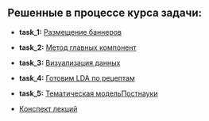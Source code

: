 ## Решенные в процессе курса задачи:

- **task_1:** [Размещение баннеров](https://github.com/AlexG888/Specialization_from_MIPT_and_Yandex/blob/master/course_3/task_1.ipynb)

- **task_2:** [Метод главных компонент](https://github.com/AlexG888/Specialization_from_MIPT_and_Yandex/blob/master/course_3/task_2.ipynb)

- **task_3:** [Визуализация данных](https://github.com/AlexG888/Specialization_from_MIPT_and_Yandex/blob/master/course_3/task_3.ipynb)

- **task_4:** [Готовим LDA по рецептам](https://github.com/AlexG888/Specialization_from_MIPT_and_Yandex/blob/master/course_3/task_4.ipynb)

- **task_5:** [Тематическая модель](https://github.com/AlexG888/Specialization_from_MIPT_and_Yandex/blob/master/course_3/task_5.ipynb)[Постнауки](http://postnauka.ru)

- [Конспект лекций](https://github.com/AlexG888/Specialization_from_MIPT_and_Yandex/blob/master/course_3/lecture_notes.pdf)
